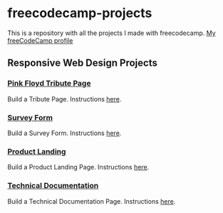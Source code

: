 # freecodecamp-projects

This is a repository with all the projects I made with freecodecamp. [My freeCodeCamp profile](https://www.freecodecamp.org/timdev0)

## Responsive Web Design Projects

### [Pink Floyd Tribute Page](https://timdev0.github.io/freecodecamp-projects/responsive-web-design/pinkfloyd-tribute/)
Build a Tribute Page. Instructions [here](https://www.freecodecamp.org/learn/responsive-web-design/responsive-web-design-projects/build-a-tribute-page).

### [Survey Form](https://timdev0.github.io/freecodecamp-projects/responsive-web-design/survey-form/)
Build a Survey Form. Instructions [here](https://www.freecodecamp.org/learn/responsive-web-design/responsive-web-design-projects/build-a-survey-form).

### [Product Landing](https://timdev0.github.io/freecodecamp-projects/responsive-web-design/product-landing/)
Build a Product Landing Page. Instructions [here](https://www.freecodecamp.org/learn/responsive-web-design/responsive-web-design-projects/build-a-product-landing-page).

### [Technical Documentation](https://timdev0.github.io/freecodecamp-projects/responsive-web-design/technical-doc/)
Build a Technical Documentation Page. Instructions [here](https://www.freecodecamp.org/learn/responsive-web-design/responsive-web-design-projects/build-a-technical-documentation-page).